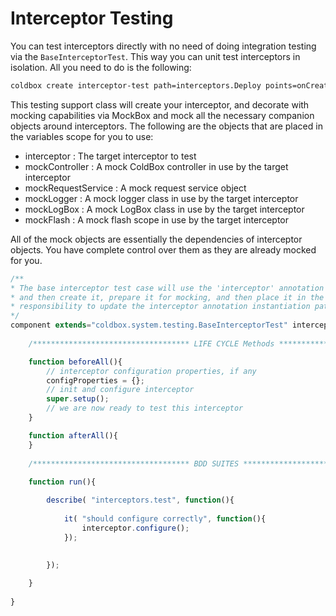 # Interceptor Testing

You can test interceptors directly with no need of doing integration testing via the `BaseInterceptorTest`. This way you can unit test interceptors in isolation. All you need to do is the following:

```bash
coldbox create interceptor-test path=interceptors.Deploy points=onCreate --open
```

This testing support class will create your interceptor, and decorate with mocking capabilities via MockBox and mock all the necessary companion objects around interceptors. The following are the objects that are placed in the variables scope for you to use:

* interceptor : The target interceptor to test
* mockController : A mock ColdBox controller in use by the target interceptor
* mockRequestService : A mock request service object
* mockLogger : A mock logger class in use by the target interceptor
* mockLogBox : A mock LogBox class in use by the target interceptor
* mockFlash : A mock flash scope in use by the target interceptor

All of the mock objects are essentially the dependencies of interceptor objects. You have complete control over them as they are already mocked for you.

```js
/**
* The base interceptor test case will use the 'interceptor' annotation as the instantiation path to the interceptor
* and then create it, prepare it for mocking, and then place it in the variables scope as 'interceptor'. It is your
* responsibility to update the interceptor annotation instantiation path.
*/
component extends="coldbox.system.testing.BaseInterceptorTest" interceptor="interceptors.test"{
	
	/*********************************** LIFE CYCLE Methods ***********************************/

	function beforeAll(){
		// interceptor configuration properties, if any
		configProperties = {};
		// init and configure interceptor
		super.setup();
		// we are now ready to test this interceptor
	}

	function afterAll(){
	}
	
	/*********************************** BDD SUITES ***********************************/
	
	function run(){

		describe( "interceptors.test", function(){
			
			it( "should configure correctly", function(){
				interceptor.configure();
			});
			
			
		});

	}
	
}
```
